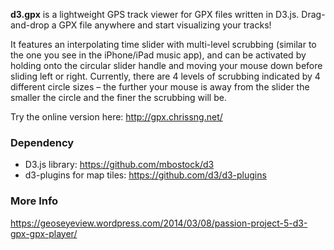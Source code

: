 <b>d3.gpx</b> is a lightweight GPS track viewer for GPX files written in D3.js. Drag-and-drop a GPX file anywhere and start visualizing your tracks!

It features an interpolating time slider with multi-level scrubbing (similar to the one you see in the iPhone/iPad music app), and can be activated by holding onto the circular slider handle and moving your mouse down before sliding left or right. Currently, there are 4 levels of scrubbing indicated by 4 different circle sizes – the further your mouse is away from the slider the smaller the circle and the finer the scrubbing will be.

Try the online version here: http://gpx.chrissng.net/

### Dependency ###

- D3.js library: https://github.com/mbostock/d3
- d3-plugins for map tiles: https://github.com/d3/d3-plugins

### More Info ###

https://geoseyeview.wordpress.com/2014/03/08/passion-project-5-d3-gpx-gpx-player/

